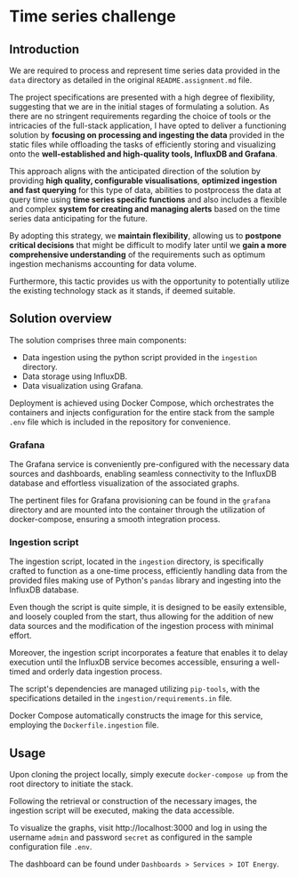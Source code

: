 # Time series challenge

## Introduction

We are required to process and represent time series data provided in the `data` directory as detailed in the 
original `README.assignment.md` file.

The project specifications are presented with a high degree of flexibility, suggesting that we are in the initial 
stages of formulating a solution. As there are no stringent requirements regarding the choice of tools or the 
intricacies of the full-stack application, I have opted to deliver a functioning solution by 
**focusing on processing and ingesting the data** provided in the static files while offloading the tasks of 
efficiently storing and visualizing onto the **well-established and high-quality tools, InfluxDB and Grafana**.

This approach aligns with the anticipated direction of the solution by providing **high quality, configurable 
visualisations**, **optimized ingestion and fast querying** for this type of data, abilities to postprocess the
data at query time using **time series specific functions** and also includes a flexible and complex 
**system for creating and managing alerts** based on the time series data anticipating for the future.

By adopting this strategy, we **maintain flexibility**, allowing us to **postpone critical decisions** that might
be difficult to modify later until we **gain a more comprehensive understanding** of the requirements such as optimum
ingestion mechanisms accounting for data volume.

Furthermore, this tactic provides us with the opportunity to potentially utilize the existing technology stack as
it stands, if deemed suitable.

## Solution overview

The solution comprises three main components:
- Data ingestion using the python script provided in the `ingestion` directory.
- Data storage using InfluxDB.
- Data visualization using Grafana.

Deployment is achieved using Docker Compose, which orchestrates the containers and injects configuration for the
entire stack from the sample `.env` file which is included in the repository for convenience.

### Grafana

The Grafana service is conveniently pre-configured with the necessary data sources and dashboards, 
enabling seamless connectivity to the InfluxDB database and effortless visualization of the associated graphs.

The pertinent files for Grafana provisioning can be found in the `grafana` directory and are mounted into the 
container through the utilization of docker-compose, ensuring a smooth integration process.


### Ingestion script

The ingestion script, located in the `ingestion` directory, is specifically crafted to function as a 
one-time process, efficiently handling data from the provided files making use of Python's `pandas` library and 
ingesting into the InfluxDB database.

Even though the script is quite simple, it is designed to be easily extensible, and loosely coupled from the start,
thus allowing for the addition of new data sources and the modification of the ingestion process with minimal effort.

Moreover, the ingestion script incorporates a feature that enables it to delay execution until the InfluxDB service
becomes accessible, ensuring a well-timed and orderly data ingestion process.

The script's dependencies are managed utilizing `pip-tools`, with the specifications detailed in the 
`ingestion/requirements.in` file.

Docker Compose automatically constructs the image for this service, employing the `Dockerfile.ingestion` file.


## Usage

Upon cloning the project locally, simply execute `docker-compose up` from the root directory to initiate the stack.

Following the retrieval or construction of the necessary images, the ingestion script will be executed, 
making the data accessible.

To visualize the graphs, visit http://localhost:3000 and log in using the username `admin` and password `secret` as
configured in the sample configuration file `.env`.

The dashboard can be found under `Dashboards > Services > IOT Energy`.